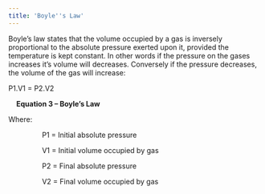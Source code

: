 ```yaml
---
title: 'Boyle''s Law'
---
```


<p>Boyle&rsquo;s law states that the volume occupied by a gas is inversely proportional to the absolute pressure exerted upon it, provided the temperature is kept constant. In other words if the pressure on the gases increases it&rsquo;s volume will decreases. Conversely if the pressure decreases, the volume of the gas will increase:</p>
<p>P1.V1 = P2.V2</p>
<p>&nbsp;&nbsp;&nbsp; <strong>Equation 3 &ndash; Boyle&rsquo;s Law</strong></p>
<p>Where:</p>
<p>&nbsp;&nbsp;&nbsp;&nbsp;&nbsp;&nbsp;&nbsp;&nbsp;&nbsp;&nbsp;&nbsp;&nbsp;&nbsp;&nbsp;&nbsp;&nbsp; P1 = Initial absolute pressure</p>
<p>&nbsp;&nbsp;&nbsp;&nbsp;&nbsp;&nbsp;&nbsp;&nbsp;&nbsp;&nbsp;&nbsp;&nbsp;&nbsp;&nbsp;&nbsp;&nbsp; V1 = Initial volume occupied by gas</p>
<p>&nbsp;&nbsp;&nbsp;&nbsp;&nbsp;&nbsp;&nbsp;&nbsp;&nbsp;&nbsp;&nbsp;&nbsp;&nbsp;&nbsp;&nbsp;&nbsp; P2 = Final absolute pressure</p>
<p>&nbsp;&nbsp;&nbsp;&nbsp;&nbsp;&nbsp;&nbsp;&nbsp;&nbsp;&nbsp;&nbsp;&nbsp;&nbsp;&nbsp;&nbsp;&nbsp; V2 = Final volume occupied by gas</p>